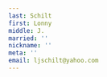 ```yaml
---
last: Schilt
first: Lonny
middle: J.
married: ''
nickname: ''
meta: ''
email: ljschilt@yahoo.com
---
```

